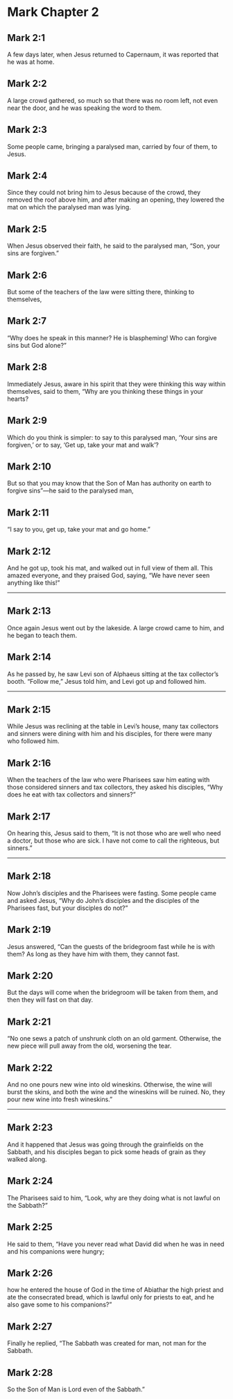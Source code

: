 # Mark Chapter 2

## Mark 2:1

A few days later, when Jesus returned to Capernaum, it was reported that he was at home.

## Mark 2:2

A large crowd gathered, so much so that there was no room left, not even near the door, and he was speaking the word to them.

## Mark 2:3

Some people came, bringing a paralysed man, carried by four of them, to Jesus.

## Mark 2:4

Since they could not bring him to Jesus because of the crowd, they removed the roof above him, and after making an opening, they lowered the mat on which the paralysed man was lying.

## Mark 2:5

When Jesus observed their faith, he said to the paralysed man, “Son, your sins are forgiven.”

## Mark 2:6

But some of the teachers of the law were sitting there, thinking to themselves,

## Mark 2:7

“Why does he speak in this manner? He is blaspheming! Who can forgive sins but God alone?”

## Mark 2:8

Immediately Jesus, aware in his spirit that they were thinking this way within themselves, said to them, “Why are you thinking these things in your hearts?

## Mark 2:9

Which do you think is simpler: to say to this paralysed man, ‘Your sins are forgiven,’ or to say, ‘Get up, take your mat and walk’?

## Mark 2:10

But so that you may know that the Son of Man has authority on earth to forgive sins”—he said to the paralysed man,

## Mark 2:11

“I say to you, get up, take your mat and go home.”

## Mark 2:12

And he got up, took his mat, and walked out in full view of them all. This amazed everyone, and they praised God, saying, “We have never seen anything like this!”

---

## Mark 2:13

Once again Jesus went out by the lakeside. A large crowd came to him, and he began to teach them.

## Mark 2:14

As he passed by, he saw Levi son of Alphaeus sitting at the tax collector’s booth. “Follow me,” Jesus told him, and Levi got up and followed him.

---

## Mark 2:15

While Jesus was reclining at the table in Levi’s house, many tax collectors and sinners were dining with him and his disciples, for there were many who followed him.

## Mark 2:16

When the teachers of the law who were Pharisees saw him eating with those considered sinners and tax collectors, they asked his disciples, “Why does he eat with tax collectors and sinners?”

## Mark 2:17

On hearing this, Jesus said to them, “It is not those who are well who need a doctor, but those who are sick. I have not come to call the righteous, but sinners.”

---

## Mark 2:18

Now John’s disciples and the Pharisees were fasting. Some people came and asked Jesus, “Why do John’s disciples and the disciples of the Pharisees fast, but your disciples do not?”

## Mark 2:19

Jesus answered, “Can the guests of the bridegroom fast while he is with them? As long as they have him with them, they cannot fast.

## Mark 2:20

But the days will come when the bridegroom will be taken from them, and then they will fast on that day.

## Mark 2:21

“No one sews a patch of unshrunk cloth on an old garment. Otherwise, the new piece will pull away from the old, worsening the tear.

## Mark 2:22

And no one pours new wine into old wineskins. Otherwise, the wine will burst the skins, and both the wine and the wineskins will be ruined. No, they pour new wine into fresh wineskins.”

---

## Mark 2:23

And it happened that Jesus was going through the grainfields on the Sabbath, and his disciples began to pick some heads of grain as they walked along.

## Mark 2:24

The Pharisees said to him, “Look, why are they doing what is not lawful on the Sabbath?”

## Mark 2:25

He said to them, “Have you never read what David did when he was in need and his companions were hungry;

## Mark 2:26

how he entered the house of God in the time of Abiathar the high priest and ate the consecrated bread, which is lawful only for priests to eat, and he also gave some to his companions?”

## Mark 2:27

Finally he replied, “The Sabbath was created for man, not man for the Sabbath.

## Mark 2:28

So the Son of Man is Lord even of the Sabbath.”
